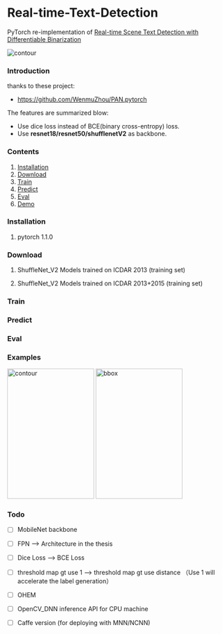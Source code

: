 # Real-time-Text-Detection
PyTorch re-implementation of [Real-time Scene Text Detection with Differentiable Binarization](https://arxiv.org/abs/1911.08947)

<img src="https://github.com/SURFZJY/Real-time-Text-Detection/tree/master/demo/DBNet.PNG" alt="contour" >

### Introduction

thanks to these project:

- https://github.com/WenmuZhou/PAN.pytorch

The features are summarized blow:

+ Use dice loss instead of BCE(binary cross-entropy) loss.
+ Use **resnet18/resnet50/shufflenetV2** as backbone.  

### Contents
1. [Installation](#installation)
2. [Download](#download)
3. [Train](#train)
4. [Predict](#predict)
5. [Eval](#eval)
6. [Demo](#demo)


### Installation
1. pytorch 1.1.0
 
### Download
1. ShuffleNet_V2 Models trained on ICDAR 2013 (training set) 
 

2. ShuffleNet_V2 Models trained on ICDAR 2013+2015 (training set) 

### Train

### Predict

### Eval

### Examples

<img src="https://github.com/SURFZJY/Real-time-Text-Detection/tree/master/demo/coutour.png" width = "200" height = "300" alt="contour" >

<img src="https://github.com/SURFZJY/Real-time-Text-Detection/tree/master/demo/bbox.png" width = "200" height = "300" alt="bbox" >

### Todo

- [ ] MobileNet backbone

- [ ] FPN --> Architecture in the thesis

- [ ] Dice Loss --> BCE Loss

- [ ] threshold map gt use 1 --> threshold map gt use distance （Use 1 will accelerate the label generation）

- [ ] OHEM 

- [ ] OpenCV_DNN inference API for CPU machine

- [ ] Caffe version (for deploying with MNN/NCNN)
